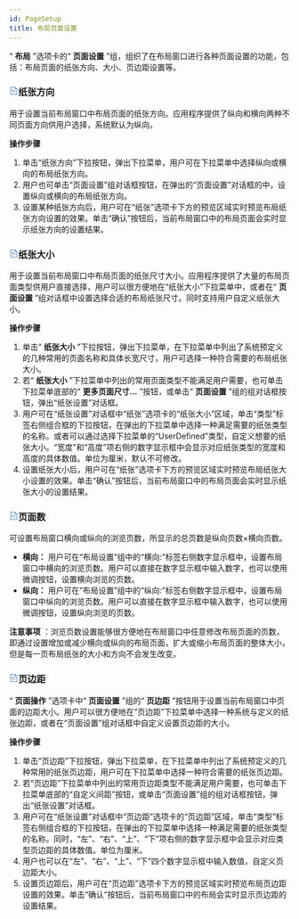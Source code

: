 ```yaml
---
id: PageSetup
title: 布局页面设置
---
```

“ **布局** ”选项卡的“ **页面设置** ”组，组织了在布局窗口进行各种页面设置的功能，包括：布局页面的纸张方向、大小、页边距设置等。

### ![](../img/read.gif)纸张方向

用于设置当前布局窗口中布局页面的纸张方向。应用程序提供了纵向和横向两种不同页面方向供用户选择，系统默认为纵向。

**操作步骤**

  1. 单击“纸张方向”下拉按钮，弹出下拉菜单，用户可在下拉菜单中选择纵向或横向的布局纸张方向。
  2. 用户也可单击“页面设置”组对话框按钮，在弹出的“页面设置”对话框的中，设置纵向或横向的布局纸张方向。
  3. 设置某种纸张方向后，用户可在“纸张”选项卡下方的预览区域实时预览布局纸张方向设置的效果。单击“确认”按钮后，当前布局窗口中的布局页面会实时显示纸张方向的设置结果。

### ![](../img/read.gif)纸张大小

用于设置当前布局窗口中布局页面的纸张尺寸大小。应用程序提供了大量的布局页面类型供用户直接选择，用户可以很方便地在“纸张大小”下拉菜单中，或者在“
**页面设置** ”组对话框中设置选择合适的布局纸张尺寸。同时支持用户自定义纸张大小。

**操作步骤**

  1. 单击“ **纸张大小** ”下拉按钮，弹出下拉菜单，在下拉菜单中列出了系统预定义的几种常用的页面名称和具体长宽尺寸，用户可选择一种符合需要的布局纸张大小。
  2. 若“ **纸张大小** ”下拉菜单中列出的常用页面类型不能满足用户需要，也可单击下拉菜单底部的“ **更多页面尺寸...** ”按钮，或单击“ **页面设置** ”组的组对话框按钮，弹出“纸张设置”对话框。
  3. 用户可在“纸张设置”对话框中“纸张”选项卡的“纸张大小”区域，单击“类型”标签右侧组合框的下拉按钮，在弹出的下拉菜单中选择一种满足需要的纸张类型的名称。或者可以通过选择下拉菜单的“UserDefined”类型，自定义想要的纸张大小。“宽度”和“高度”项右侧的数字显示框中会显示对应纸张类型的宽度和高度的具体数值。单位为厘米，默认不可修改。
  4. 设置纸张大小后，用户可在“纸张”选项卡下方的预览区域实时预览布局纸张大小设置的效果。单击“确认”按钮后，当前布局窗口中的布局页面会实时显示纸张大小的设置结果。

### ![](../img/read.gif)页面数

可设置布局窗口横向或纵向的浏览页数，所显示的总页数是纵向页数×横向页数。

  * **横向：** 用户可在“布局设置”组中的“横向:”标签右侧数字显示框中，设置布局窗口中横向的浏览页数。用户可以直接在数字显示框中输入数字，也可以使用微调按钮，设置横向浏览的页数。
  * **纵向：** 用户可在“布局设置”组中的“纵向:”标签右侧数字显示框中，设置布局窗口中纵向的浏览页数。用户可以直接在数字显示框中输入数字，也可以使用微调按钮，设置纵向浏览的页数。

**注意事项**
：浏览页数设置能够很方便地在布局窗口中任意修改布局页面的页数，即通过设置增加或减少横向或纵向的布局页面，扩大或缩小布局页面的整体大小，但是每一页布局纸张的大小和方向不会发生改变。

### ![](../img/read.gif)页边距

“ **页面操作** ”选项卡中“ **页面设置** ”组的“ **页边距**
”按钮用于设置当前布局窗口中页面的边距大小。用户可以很方便地在“页边距”下拉菜单中选择一种系统与定义的纸张边距，或者在“页面设置”组对话框中自定义设置页边距的大小。

**操作步骤**

  1. 单击“页边距”下拉按钮，弹出下拉菜单，在下拉菜单中列出了系统预定义的几种常用的纸张页边距，用户可在下拉菜单中选择一种符合需要的纸张页边距。
  2. 若“页边距”下拉菜单中列出的常用页边距类型不能满足用户需要，也可单击下拉菜单底部的“自定义间距”按钮，或单击“页面设置”组的组对话框按钮，弹出“纸张设置”对话框。
  3. 用户可在“纸张设置”对话框中“页边距”选项卡的“页边距”区域，单击“类型”标签右侧组合框的下拉按钮，在弹出的下拉菜单中选择一种满足需要的纸张类型的名称。同时，“左”、“右”、“上”、“下”项右侧的数字显示框中会显示对应类型页边距的具体数值。单位为厘米。
  4. 用户也可以在“左”、“右”、“上”、“下”四个数字显示框中输入数值，自定义页边距大小。
  5. 设置页边距后，用户可在“页边距”选项卡下方的预览区域实时预览布局页边距设置的效果。单击“确认”按钮后，当前布局窗口中的布局会实时显示页边距的设置结果。